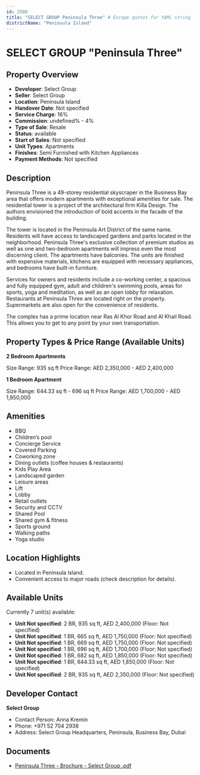 ```yaml
---
id: 2500
title: "SELECT GROUP Peninsula Three" # Escape quotes for YAML string
districtName: "Peninsula Island"
---
```


# SELECT GROUP "Peninsula Three"

## Property Overview
- **Developer**: Select Group
- **Seller**: Select Group
- **Location**: Peninsula Island
- **Handover Date**: Not specified
- **Service Charge**: 16%
- **Commission**: undefined% - 4%
- **Type of Sale**: Resale
- **Status**: available
- **Start of Sales**: Not specified
- **Unit Types**: Apartments
- **Finishes**: Semi Furnished with Kitchen Appliances
- **Payment Methods**: Not specified

## Description
Peninsula Three is a 49-storey residential skyscraper in the Business Bay area that offers modern apartments with exceptional amenities for sale. The residential tower is a project of the architectural firm Killa Design. The authors envisioned the introduction of bold accents in the facade of the building.

The tower is located in the Peninsula Art District of the same name. Residents will have access to landscaped gardens and parks located in the neighborhood. Peninsula Three's exclusive collection of premium studios as well as one and two-bedroom apartments will impress even the most discerning client. The apartments have balconies. The units are finished with expensive materials, kitchens are equipped with necessary appliances, and bedrooms have built-in furniture.

Services for owners and residents include a co-working center, a spacious and fully equipped gym, adult and children's swimming pools, areas for sports, yoga and meditation, as well as an open lobby for relaxation. Restaurants at Peninsula Three are located right on the property. Supermarkets are also open for the convenience of residents.

The complex has a prime location near Ras Al Khor Road and Al Khail Road. This allows you to get to any point by your own transportation.

## Property Types & Price Range (Available Units)
**2 Bedroom Apartments**

Size Range: 935 sq ft
Price Range: AED 2,350,000 - AED 2,400,000

**1 Bedroom Apartment**

Size Range: 644.33 sq ft - 696 sq ft
Price Range: AED 1,700,000 - AED 1,850,000

## Amenities
- BBQ
- Children’s pool
- Concierge Service
- Covered Parking
- Coworking zone
- Dining outlets  (coffee houses & restaurants)
- Kids Play Area
- Landscaped garden
- Leisure areas
- Lift
- Lobby
- Retail outlets
- Security and CCTV
- Shared Pool
- Shared gym & fitness
- Sports ground
- Walking paths
- Yoga studio

## Location Highlights
- Located in Peninsula Island.
- Convenient access to major roads (check description for details).

## Available Units
Currently 7 unit(s) available:
- **Unit Not specified**: 2 BR, 935 sq ft, AED 2,400,000 (Floor: Not specified)
- **Unit Not specified**: 1 BR, 665 sq ft, AED 1,750,000 (Floor: Not specified)
- **Unit Not specified**: 1 BR, 669 sq ft, AED 1,750,000 (Floor: Not specified)
- **Unit Not specified**: 1 BR, 696 sq ft, AED 1,700,000 (Floor: Not specified)
- **Unit Not specified**: 1 BR, 682 sq ft, AED 1,850,000 (Floor: Not specified)
- **Unit Not specified**: 1 BR, 644.33 sq ft, AED 1,850,000 (Floor: Not specified)
- **Unit Not specified**: 2 BR, 935 sq ft, AED 2,350,000 (Floor: Not specified)

## Developer Contact
**Select Group**
- Contact Person: Anna Kremin
- Phone: +971 52 704 2938
- Address: Select Group Headquarters, Peninsula, Business Bay, Dubai

## Documents
- [Peninsula Three - Brochure - Select Group .pdf](https://cdn.geniemap.net/2024/07/17/w4U5ToOvkv2wcr7sj3DkPWAPNHYDhR3w6ajOEUtl.pdf)
